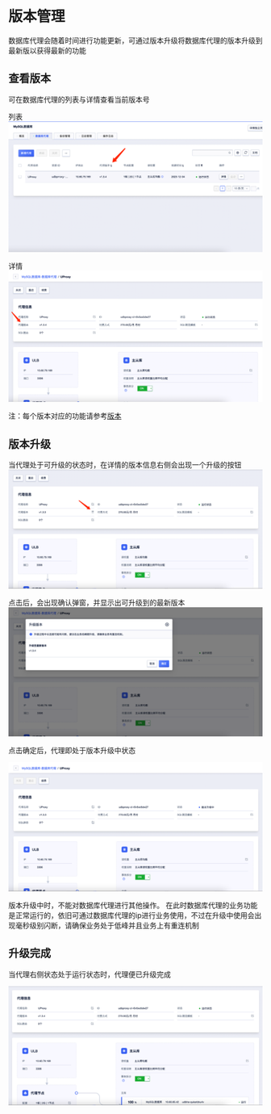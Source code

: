 # 版本管理
数据库代理会随着时间进行功能更新，可通过版本升级将数据库代理的版本升级到最新版以获得最新的功能

## 查看版本

可在数据库代理的列表与详情查看当前版本号

列表
![image](/images/udb-proxy-version-2.png)

详情
![image](/images/udb-proxy-version-1.png)

注：每个版本对应的功能请参考[版本](https://docs.ucloud.cn/udb_proxy/version/version)


## 版本升级

当代理处于可升级的状态时，在详情的版本信息右侧会出现一个升级的按钮
![image](/images/udb-proxy-version-3.png)


点击后，会出现确认弹窗，并显示出可升级到的最新版本
![image](/images/udb-proxy-version-4.png)

点击确定后，代理即处于版本升级中状态

![img.png](/images/udb-proxy-version-5.png)

版本升级中时，不能对数据库代理进行其他操作。
在此时数据库代理的业务功能是正常运行的，依旧可通过数据库代理的ip进行业务使用，不过在升级中使用会出现毫秒级别闪断，请确保业务处于低峰并且业务上有重连机制

## 升级完成

当代理右侧状态处于运行状态时，代理便已升级完成

![img.png](/images/udb-proxy-version-6.png)


